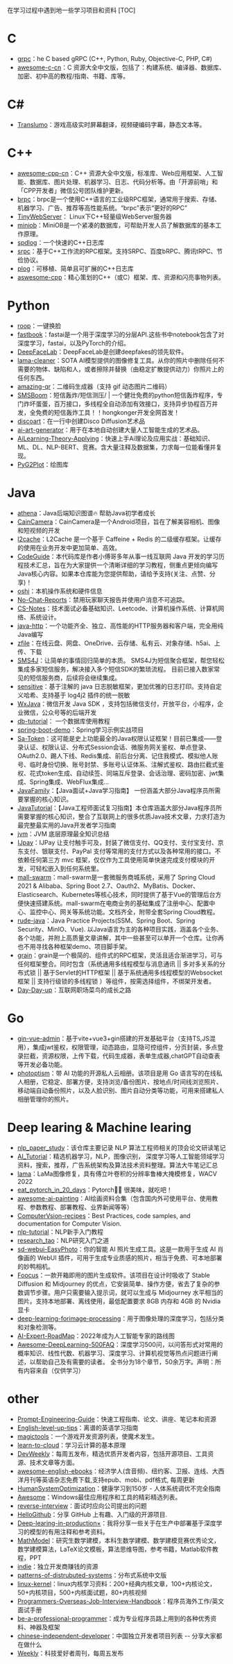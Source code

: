在学习过程中遇到地一些学习项目和资料
[TOC]
# C
- [grpc](https：//github.com/grpc/grpc)：he C based gRPC (C++, Python, Ruby, Objective-C, PHP, C#)
- [awesome-c-cn](https：//github.com/jobbole/awesome-c-cn)：C 资源大全中文版，包括了：构建系统、编译器、数据库、加密、初中高的教程/指南、书籍、库等。
# C#
- [Translumo](https：//github.com/Danily07/Translumo)：游戏高级实时屏幕翻译，视频硬编码字幕，静态文本等。
# C++
- [awesome-cpp-cn](https：//github.com/jobbole/awesome-cpp-cn)：C++ 资源大全中文版，标准库、Web应用框架、人工智能、数据库、图片处理、机器学习、日志、代码分析等。由「开源前哨」和「CPP开发者」微信公号团队维护更新。
- [brpc](https：//github.com/apache/brpc)：brpc是一个使用C++语言的工业级RPC框架，通常用于搜索、存储、机器学习、广告、推荐等高性能系统。“brpc”表示“更好的RPC”
- [TinyWebServer](https：//github.com/qinguoyi/TinyWebServer)： Linux下C++轻量级WebServer服务器
- [miniob](https：//github.com/oceanbase/miniob)：MiniOB是一个紧凑的数据库，可帮助开发人员了解数据库的基本工作原理。
- [spdlog](https：//github.com/gabime/spdlog)：一个快速的C++日志库
- [srpc](https：//github.com/sogou/srpc)：基于C++工作流的RPC框架。支持SRPC、百度bRPC、腾讯tRPC、节俭协议。
- [plog](https：//github.com/SergiusTheBest/plog)：可移植、简单且可扩展的C++日志库
- [aswesome-cpp](https：//github.com/fffaraz/awesome-cpp)：精心策划的C++（或C）框架、库、资源和闪亮事物列表。
# Python
- [roop](https：//github.com/s0md3v/roop)：一键换脸
- [fastbook](https：//github.com/fastai/fastbook)：fastai是一个用于深度学习的分层API.这些书中notebook包含了对深度学习，fastai，以及PyTorch的介绍。
- [DeepFaceLab](https：//github.com/iperov/DeepFaceLab)：DeepFaceLab是创建deepfakes的领先软件。
- [lama-cleaner](https：//github.com/zengfanchang/lama-cleaner)：SOTA AI模型提供的图像修复工具。从你的照片中删除任何不需要的物体、缺陷和人，或者擦除并替换（由稳定扩散提供动力）你照片上的任何东西。
- [amazing-qr](https：//github.com/x-hw/amazing-qr)：二维码生成器（支持 gif 动态图片二维码）
- [SMSBoom](https：//github.com/OpenEthan/SMSBoom)：短信轰炸/短信测压/ | 一个健壮免费的python短信轰炸程序，专门炸坏蛋蛋，百万接口，多线程全自动添加有效接口，支持异步协程百万并发，全免费的短信轰炸工具！！hongkonger开发全网首发！
- [discoart](https：//github.com/jina-ai/discoart)：在一行中创建Disco Diffusion艺术品
- [ai-art-generator](https：//github.com/rbbrdckybk/ai-art-generator)：用于在本地自动创建大量人工智能生成的艺术品。
- [AiLearning-Theory-Applying](https：//github.com/ben1234560/AiLearning-Theory-Applying)：快速上手Ai理论及应用实战：基础知识、ML、DL、NLP-BERT、竞赛。含大量注释及数据集，力求每一位能看懂并复现。
- [PyG2Plot](https：//github.com/hustcc/PyG2Plot)：绘图库
# Java
- [athena](https：//github.com/ZhongFuCheng3y/athena)：Java后端知识图谱🔥 帮助Java初学者成长
- [CainCamera](https：//github.com/CainKernel/CainCamera)：CainCamera是一个Android项目，旨在了解美容相机、图像和短视频的开发
- [l2cache](https：//github.com/ck-jesse/l2cache)：L2Cache 是一个基于 Caffeine + Redis 的二级缓存框架。让缓存的使用在业务开发中更加简单、高效。
- [CodeGuide](https：//github.com/fuzhengwei/CodeGuide)：本代码库是作者小傅哥多年从事一线互联网 Java 开发的学习历程技术汇总，旨在为大家提供一个清晰详细的学习教程，侧重点更倾向编写Java核心内容。如果本仓库能为您提供帮助，请给予支持(关注、点赞、分享)！
- [oshi](https：//github.com/oshi/oshi)：本机操作系统和硬件信息
- [No-Chat-Reports](https：//github.com/Aizistral-Studios/No-Chat-Reports)：禁用玩家聊天报告并使用户消息不可追踪。
- [CS-Notes](https：//github.com/CyC2018/CS-Notes)：技术面试必备基础知识、Leetcode、计算机操作系统、计算机网络、系统设计。
- [java-http](https：//github.com/FusionAuth/java-http)：一个功能齐全、独立、高性能的HTTP服务器和客户端，完全用纯Java编写
- [zfile](https：//github.com/zfile-dev/zfile)：在线云盘、网盘、OneDrive、云存储、私有云、对象存储、h5ai、上传、下载
- [SMS4J](https：//github.com/dromara/SMS4J)：让简单的事情回归简单的本质。 SMS4J为短信聚合框架，帮您轻松集成多家短信服务，解决接入多个短信SDK的繁琐流程。 目前已接入数家常见的短信服务商，后续将会继续集成。
- [sensitive](https：//github.com/zengfanchang/sensitive)：基于注解的 java 日志脱敏框架，更加优雅的日志打印。支持自定义哈希、支持基于 log4j2 插件的统一脱敏
- [WxJava](https：//github.com/Wechat-Group/WxJava)：微信开发 Java SDK ，支持包括微信支付，开放平台，小程序，企业微信，公众号等的后端开发
- [db-tutorial](https：//github.com/dunwu/db-tutorial)： 一个数据库使用教程
- [spring-boot-demo](https：//github.com/liuyueyi/spring-boot-demo)：Spring学习示例实战项目
- [Sa-Token](https：//github.com/dromara/Sa-Token)：这可能是史上功能最全的Java权限认证框架！目前已集成——登录认证、权限认证、分布式Session会话、微服务网关鉴权、单点登录、OAuth2.0、踢人下线、Redis集成、前后台分离、记住我模式、模拟他人账号、临时身份切换、账号封禁、多账号认证体系、注解式鉴权、路由拦截式鉴权、花式token生成、自动续签、同端互斥登录、会话治理、密码加密、jwt集成、Spring集成、WebFlux集成...
- [JavaFamily](https：//github.com/AobingJava/JavaFamily)：【Java面试+Java学习指南】 一份涵盖大部分Java程序员所需要掌握的核心知识。
- [JavaTutorial](https：//github.com/h2pl/JavaTutorial)：【Java工程师面试复习指南】本仓库涵盖大部分Java程序员所需要掌握的核心知识，整合了互联网上的很多优质Java技术文章，力求打造为最完整最实用的Java开发者学习指南
- [jvm](https：//github.com/doocs/jvm)：JVM 底层原理最全知识总结
- [IJpay](https：//github.com/Javen205/IJPay)：IJPay 让支付触手可及，封装了微信支付、QQ支付、支付宝支付、京东支付、银联支付、PayPal 支付等常用的支付方式以及各种常用的接口。不依赖任何第三方 mvc 框架，仅仅作为工具使用简单快速完成支付模块的开发，可轻松嵌入到任何系统里。
- [mall-swarm](https：//github.com/macrozheng/mall-swarm)：mall-swarm是一套微服务商城系统，采用了 Spring Cloud 2021 & Alibaba、Spring Boot 2.7、Oauth2、MyBatis、Docker、Elasticsearch、Kubernetes等核心技术，同时提供了基于Vue的管理后台方便快速搭建系统。mall-swarm在电商业务的基础集成了注册中心、配置中心、监控中心、网关等系统功能。文档齐全，附带全套Spring Cloud教程。
- [rude-java](https：//github.com/RudeCrab/rude-java)：Java Practice Projects(SSM、Spring Boot、Spring Security、MinIO、Vue). 以Java语言为主的各种项目实践，涵盖各个业务、各个功能，并附上高质量文章讲解，其中一些甚至可以单开一个仓库。让你再也不用寻找各种框架demo、项目脚手架。
- [grain](https：//github.com/dianbaer/grain)：grain是一个极简的、组件式的RPC框架，灵活且适合渐进学习，可与任何框架整合。同时包含（系统通用多线程模型与消息通讯 || 多对多关系的分布式锁 || 基于Servlet的HTTP框架 || 基于系统通用多线程模型的Websocket框架 || 支持行级锁的多线程锁 ）等组件，按需选择组件，不绑架开发者。
- [Day-Day-up](https：//github.com/freestylefly/DayDayUp)：互联网职场菜鸟的成长之路
# Go
- [gin-vue-admin](https：//github.com/flipped-aurora/gin-vue-admin)：基于vite+vue3+gin搭建的开发基础平台（支持TS,JS混用），集成jwt鉴权，权限管理，动态路由，显隐可控组件，分页封装，多点登录拦截，资源权限，上传下载，代码生成器，表单生成器,chatGPT自动查表等开发必备功能。
- [photoptism](https：//github.com/photoprism/photoprism)：带 AI 功能的开源私人云相册。该项目是用 Go 语言写的在线私人相册，它稳定、部署方便，支持浏览/备份图片、按地点/时间线浏览照片、移动端自动备份照片，以及人脸识别、图片自动分类等功能，可用来搭建私人相册管理你的照片。
# Deep learing & Machine learing
- [nlp_paper_study](https：//github.com/km1994/nlp_paper_study)：该仓库主要记录 NLP 算法工程师相关的顶会论文研读笔记
- [AI_Tutorial](https：//github.com/cbamls/AI_Tutorial)：精选机器学习，NLP，图像识别， 深度学习等人工智能领域学习资料，搜索，推荐，广告系统架构及算法技术资料整理。算法大牛笔记汇总
- [lama](https：//github.com/advimman/lama)：LaMa图像修复，具有傅立叶卷积的分辨率鲁棒大掩模修复，WACV 2022
- [eat_pytorch_in_20_days](https：//github.com/lyhue1991/eat_pytorch_in_20_days)：Pytorch🍊🍉 很美味，就吃吧！
- [awesome-ai-painting](https：//github.com/hua1995116/awesome-ai-painting)：AI绘画资料合集（包含国内外可使用平台、使用教程、参数教程、部署教程、业界新闻等等）   
- [ComputerVsion-recipes](https：//github.com/microsoft/computervision-recipes)：Best Practices, code samples, and documentation for Computer Vision.
- [nlp-tutorial](https：//github.com/PKU-TANGENT/nlp-tutorial)：NLP新手入门教程
- [research_tao](https：//github.com/zibuyu/research_tao)：NLP研究入门之道
- [sd-webui-EasyPhoto](https：//github.com/aigc-apps/sd-webui-EasyPhoto)：你的智能 AI 照片生成工具。这是一款用于生成 AI 肖像画的 WebUI 插件，可用于生成专业质感的照片，相当于免费、可本地部署的妙鸭相机。
- [Foocus](https：//github.com/lllyasviel/Fooocus)：一款开箱即用的图片生成软件。该项目在设计时吸收了 Stable Diffusion 和 Midjourney 的优点，它安装简单、操作方便，省去了复杂的参数调节步骤。用户只需要输入提示词，就可以生成与 Midjourney 水平相当的图片。支持本地部署、离线使用，最低配置要求 8GB 内存和 4GB 的 Nvidia 显卡
- [deep-learning-forimage-processing](https：//github.com/WZMIAOMIAO/deep-learning-for-image-processing)：用于图像处理的深度学习，包括分类和对象检测等。
- [AI-Expert-RoadMap](https：//github.com/AMAI-GmbH/AI-Expert-Roadmap)：2022年成为人工智能专家的路线图
- [Awesome-DeepLearning-500FAQ](https：//github.com/shliang0603/Awesome-DeepLearning-500FAQ)：深度学习500问，以问答形式对常用的概率知识、线性代数、机器学习、深度学习、计算机视觉等热点问题进行阐述，以帮助自己及有需要的读者。 全书分为18个章节，50余万字。声明：所有内容来自（仅供学习）
# other 
- [Prompt-Engineering-Guide](https：//github.com/dair-ai/Prompt-Engineering-Guide)：快速工程指南、论文、讲座、笔记本和资源
- [English-level-up-tips](https：//github.com/byoungd/English-level-up-tips)：离谱的英语学习指南
- [magictools](https：//github.com/ellisonleao/magictools)：一个游戏开发资源列表，使魔术发生。
- [learn-to-cloud](https：//github.com/learntocloud/learn-to-cloud)：学习云计算的基本原理
- [DevWeekly](https：//github.com/Jackpopc/DevWeekly)：每周五发布，精选优质开发者内容，包括开源项目、工具资源、技术文章等方面。
- [awesome-english-ebooks](https：//github.com/hehonghui/awesome-english-ebooks)：经济学人(含音频)、纽约客、卫报、连线、大西洋月刊等英语杂志免费下载,支持epub、mobi、pdf格式, 每周更新
- [HumanSystemOptimization](https：//github.com/zijie0/HumanSystemOptimization)：健康学习到150岁 - 人体系统调优不完全指南
- [Awesome](https：//github.com/Awesome-Windows/Awesome)：Windows最佳应用程序和工具的精彩精选列表。
- [reverse-interview](https：//github.com/viraptor/reverse-interview)：面试时应向公司提出的问题
- [HelloGithub](https：//github.com/521xueweihan/HelloGitHub)：分享 GitHub 上有趣、入门级的开源项目.
- [Deep-learing-in-production×](https：//github.com/zengfanchang/Deep-Learning-in-Production)：我将分享一些关于在生产中部署基于深度学习的模型的有用注释和参考资料。
- [MathModel](https：//github.com/zhanwen/MathModel)：研究生数学建模，本科生数学建模、数学建模竞赛优秀论文，数学建模算法，LaTeX论文模板，算法思维导图，参考书籍，Matlab软件教程，PPT
- [indie](https：//github.com/mezod/awesome-indie)：独立开发商赚钱的资源
- [patterns-of-distrubuted-systems](https：//github.com/dreamhead/patterns-of-distributed-systems)：分布式系统中文版
- [linux-kernel](https：//github.com/0voice/linux_kernel_wiki)：linux内核学习资料：200+经典内核文章，100+内核论文，50+内核项目，500+内核面试题，80+内核视频
- [Programmers-Overseas-Job-Interview-Handbook](https：//github.com/eliaszon/Programmers-Overseas-Job-Interview-Handbook)：程序员海外工作/英文面试手册
- [be-a-professional-programmer](https：//github.com/stanzhai/be-a-professional-programmer)：成为专业程序员路上用到的各种优秀资料、神器及框架
- [chinese-independent-developer](https：//github.com/1c7/chinese-independent-developer)：中国独立开发者项目列表 -- 分享大家都在做什么
- [Weekly](https：//github.com/ruanyf/weekly)：科技爱好者周刊，每周五发布
